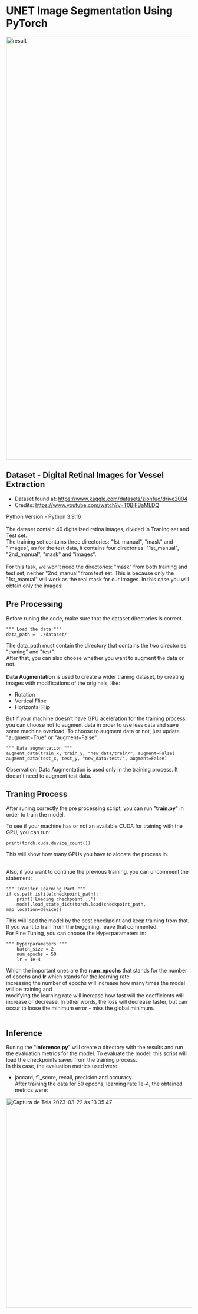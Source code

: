 # UNET Image Segmentation Using PyTorch

<img width="1146" alt="result" src="https://github.com/thiagosmpa/Computer-Vision/assets/33949962/1261b3b6-0e18-48c1-9236-d809bde47de4">


## Dataset - Digital Retinal Images for Vessel Extraction
- Dataset found at: https://www.kaggle.com/datasets/zionfuo/drive2004
- Credits: https://www.youtube.com/watch?v=T0BiFBaMLDQ <br />

Python Version - Python 3.9.16
<br />
<br />
The dataset contain 40 digitalized retina images, divided in Traning set and Test set. <br />
The training set contains three directories: "1st_manual", "mask" and "images", as for the test data, it contains four directories: "1st_manual", "2nd_manual", "mask" and "images". <br />
<br />
For this task, we won't need the directories: "mask" from both training and test set, neither "2nd_manual" from test set. This is because only the "1st_manual" will work as the real mask for our images. In this case you will obtain only the images:


## Pre Processing

Before runing the code, make sure that the dataset directories is correct.
```
""" Load the data """
data_path = './dataset/'
```

The data_path must contain the directory that contains the two directories: "traning" and "test". <br />
After that, you can also choose whether you want to augment the data or not. <br /> <br />
**Data Augmentation** is used to create a wider traning dataset, by creating images with modifications of the originals, like:
- Rotation
- Vertical Flipe 
- Horizontal Flip

But if your machine doesn't have GPU aceleration for the training process, you can choose not to augment data in order to use less data and save some machine overload. To choose to augment data or not, just update "augment=True" or "augment=False".
```
""" Data augmentation """
augment_data(train_x, train_y, "new_data/train/", augment=False)
augment_data(test_x, test_y, "new_data/test/", augment=False)
```

Observation: Data Augmentation is used only in the training process. It doesn't need to augment test data.

## Traning Process
After runing correctly the pre processing script, you can run "**train.py**" in order to train the model.

To see if your machine has or not an available CUDA for training with the GPU, you can run:
```
print(torch.cuda.device_count())
```
This will show how many GPUs you have to alocate the process in. <br /> <br />

Also, if you want to continue the previous training, you can uncomment the statement:
```
""" Transfer Learning Part """
if os.path.isfile(checkpoint_path):
    print('Loading checkpoint...')
    model.load_state_dict(torch.load(checkpoint_path, map_location=device))
```
This will load the model by the best checkpoint and keep training from that. If you want to train from the beggining, leave that commented. <br />
For Fine Tuning, you can choose the Hyperparameters in:
```
""" Hyperparameters """
    batch_size = 2
    num_epochs = 50
    lr = 1e-4
```
Which the important ones are the **num_epochs** that stands for the number of epochs and **lr** which stands for the learning rate. <br />
increasing the number of epochs will increase how many times the model will be training and <br />
modifying the learning rate will increase how fast will the coefficients will increase or decrease. In other words, the loss will decrease faster, but can occur to loose the minimum error - miss the global minimum. <br /> <br />

## Inference
Runing the "**inference.py**" will create a directory with the results and run the evaluation metrics for the model. To evaluate the model, this script will load the checkpoints saved from the training process. <br />
In this case, the evaluation metrics used were: <br />
-   jaccard, f1_score, recall, precision and accuracy. <br />
After training the data for 50 epochs, learning rate 1e-4, the obtained metrics were:

<img width="567" alt="Captura de Tela 2023-03-22 às 13 35 47" src="https://user-images.githubusercontent.com/33949962/226974864-8f694fb6-f43f-4714-bd76-b28ea4f7e2d9.png">
